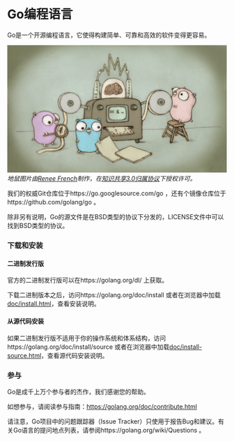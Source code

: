# Go编程语言

Go是一个开源编程语言，它使得构建简单、可靠和高效的软件变得更容易。

![地鼠图片](doc/gopher/fiveyears.jpg)
*地鼠图片由[Renee French][rf]制作，在[知识共享3.0归属协议][cc3-by]下授权许可。*

我们的权威Git仓库位于https://go.googlesource.com/go ，还有个镜像仓库位于https://github.com/golang/go 。

除非另有说明，Go的源文件是在BSD类型的协议下分发的，LICENSE文件中可以找到BSD类型的协议。

### 下载和安装

#### 二进制发行版

官方的二进制发行版可以在https://golang.org/dl/ 上获取。

下载二进制版本之后，访问https://golang.org/doc/install 或者在浏览器中加载[doc/install.html](./doc/install.html)，查看安装说明。

#### 从源代码安装

如果二进制发行版不适用于你的操作系统和体系结构，访问https://golang.org/doc/install/source 或者在浏览器中加载[doc/install-source.html](./doc/install-source.html)，查看源代码安装说明。

### 参与

Go是成千上万个参与者的杰作，我们感谢您的帮助。

如想参与，请阅读参与指南：https://golang.org/doc/contribute.html

请注意，Go项目中的问题跟踪器（Issue Tracker）只使用于报告Bug和建议。有关Go语言的提问地点列表，请参阅https://golang.org/wiki/Questions 。

[rf]: https://reneefrench.blogspot.com/
[cc3-by]: https://creativecommons.org/licenses/by/3.0/

